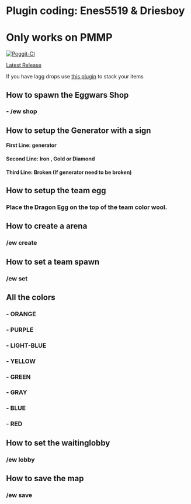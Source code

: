 # Plugin coding: Enes5519 & Driesboy
# Only works on PMMP

[![Poggit-CI](https://poggit.pmmp.io/ci.badge/NL-4-DEVS/Eggwars/Eggwars)](https://poggit.pmmp.io/ci/NL-4-DEVS/Eggwars/Eggwars)

[Latest Release](https://poggit.pmmp.io/ci/NL-4-DEVS/Eggwars/Eggwars)


If you have lagg drops use [this plugin](https://github.com/thebigsmileXD/ItemStacks) to stack your items

## How to spawn the Eggwars Shop
### - /ew shop

## How to setup the Generator with a sign

#### First Line: generator
#### Second Line: Iron , Gold or Diamond
#### Third Line: Broken (If generator need to be broken)

## How to setup the team egg
### Place the Dragon Egg on the top of the team color wool.

## How to create a arena
### /ew create <arena> <teams> <PlayersPerTeam>

## How to set a team spawn
### /ew set <arena> <teamcolor>

## All the colors
### - ORANGE
### - PURPLE
### - LIGHT-BLUE
### - YELLOW
### - GREEN
### - GRAY
### - BLUE
### - RED

## How to set the waitinglobby
### /ew lobby <arena>

## How to save the map
### /ew save <arena>
